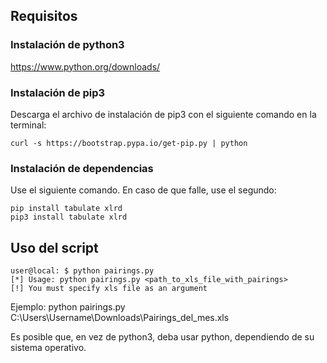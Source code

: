 ## Requisitos
### Instalación de python3
https://www.python.org/downloads/

### Instalación de pip3
Descarga el archivo de instalación de pip3 con el siguiente comando en la terminal:

```curl -s https://bootstrap.pypa.io/get-pip.py | python```

### Instalación de dependencias
Use el siguiente comando. En caso de que falle, use el segundo:

```
pip install tabulate xlrd
pip3 install tabulate xlrd
```

## Uso del script
```
user@local: $ python pairings.py
[*] Usage: python pairings.py <path_to_xls_file_with_pairings>
[!] You must specify xls file as an argument
```

Ejemplo: python pairings.py C:\Users\Username\Downloads\Pairings_del_mes.xls

Es posible que, en vez de python3, deba usar python, dependiendo de su sistema operativo.
